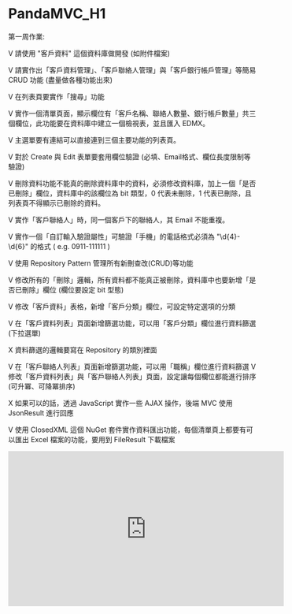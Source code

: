 # PandaMVC_H1
第一周作業:

V 請使用 "客戶資料" 這個資料庫做開發 (如附件檔案)

V 請實作出「客戶資料管理」、「客戶聯絡人管理」與「客戶銀行帳戶管理」等簡易 CRUD 功能 (盡量做各種功能出來)

V 在列表頁要實作「搜尋」功能

V 實作一個清單頁面，顯示欄位有「客戶名稱、聯絡人數量、銀行帳戶數量」共三個欄位，此功能要在資料庫中建立一個檢視表，並且匯入 EDMX。

V 主選單要有連結可以直接連到三個主要功能的列表頁。

V 對於 Create 與 Edit 表單要套用欄位驗證 (必填、Email格式、欄位長度限制等驗證)

V 刪除資料功能不能真的刪除資料庫中的資料，必須修改資料庫，加上一個「是否已刪除」欄位，資料庫中的該欄位為 bit 類型，0 代表未刪除，1 代表已刪除，且列表頁不得顯示已刪除的資料。

V 實作「客戶聯絡人」時，同一個客戶下的聯絡人，其 Email 不能重複。

V 實作一個「自訂輸入驗證屬性」可驗證「手機」的電話格式必須為 "\d{4}-\d{6}" 的格式 ( e.g. 0911-111111 )

V 使用 Repository Pattern 管理所有新刪查改(CRUD)等功能

V 修改所有的「刪除」邏輯，所有資料都不能真正被刪除，資料庫中也要新增「是否已刪除」欄位 (欄位要設定 bit 型態)

V 修改「客戶資料」表格，新增「客戶分類」欄位，可設定特定選項的分類

V 在「客戶資料列表」頁面新增篩選功能，可以用「客戶分類」欄位進行資料篩選 (下拉選單)


X 資料篩選的邏輯要寫在 Repository 的類別裡面

V 在「客戶聯絡人列表」頁面新增篩選功能，可以用「職稱」欄位進行資料篩選
V 修改「客戶資料列表」與「客戶聯絡人列表」頁面，設定讓每個欄位都能進行排序 (可升冪、可降冪排序)


X 如果可以的話，透過 JavaScript 實作一些 AJAX 操作，後端 MVC 使用 JsonResult 進行回應

V 使用 ClosedXML 這個 NuGet 套件實作資料匯出功能，每個清單頁上都要有可以匯出 Excel 檔案的功能，要用到 FileResult 下載檔案

<iframe width="560" height="315" src="https://www.youtube.com/embed/6kv8GW3cTuE" frameborder="0" gesture="media" allow="encrypted-media" allowfullscreen></iframe>
